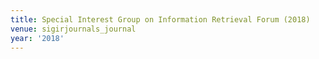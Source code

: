 ```yaml
---
title: Special Interest Group on Information Retrieval Forum (2018)
venue: sigirjournals_journal
year: '2018'
---
```

